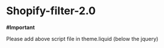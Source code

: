 # Shopify-filter-2.0
**#Important**

<script src="https://cdnjs.cloudflare.com/ajax/libs/jqueryui/1.12.1/jquery-ui.min.js" type="text/javascript"></script>

Please add above script file in theme.liquid (below the jquery)
